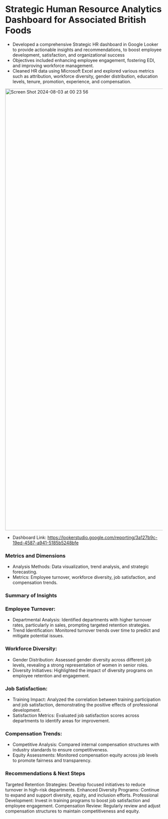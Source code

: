 # Strategic Human Resource Analytics Dashboard for Associated British Foods
-	Developed a comprehensive Strategic HR dashboard in Google Looker to provide actionable insights and recommendations, to boost employee development, satisfaction, and organizational success
-	Objectives included enhancing employee engagement, fostering EDI, and improving workforce management. 
-	Cleaned HR data using Microsoft Excel and explored various metrics such as attribution, workforce diversity, gender distribution, education levels, tenure, promotion, experience, and compensation. 

<img width="1413" alt="Screen Shot 2024-08-03 at 00 23 56" src="https://github.com/user-attachments/assets/136bf8f9-f1ff-4f69-841e-46f59450b90d">

- Dashboard Link: https://lookerstudio.google.com/reporting/3a127b9c-19ed-4587-a941-5185b5248bfe

### Metrics and Dimensions
- Analysis Methods: Data visualization, trend analysis, and strategic forecasting.
- Metrics: Employee turnover, workforce diversity, job satisfaction, and compensation trends.

### Summary of Insights

### Employee Turnover:

- Departmental Analysis: Identified departments with higher turnover rates, particularly in sales, prompting targeted retention strategies.
- Trend Identification: Monitored turnover trends over time to predict and mitigate potential issues.

### Workforce Diversity:
- Gender Distribution: Assessed gender diversity across different job levels, revealing a strong representation of women in senior roles.
- Diversity Initiatives: Highlighted the impact of diversity programs on employee retention and engagement.

### Job Satisfaction:
- Training Impact: Analyzed the correlation between training participation and job satisfaction, demonstrating the positive effects of professional development.
- Satisfaction Metrics: Evaluated job satisfaction scores across departments to identify areas for improvement.

### Compensation Trends:
- Competitive Analysis: Compared internal compensation structures with industry standards to ensure competitiveness.
- Equity Assessments: Monitored compensation equity across job levels to promote fairness and transparency.

### Recommendations & Next Steps
Targeted Retention Strategies: Develop focused initiatives to reduce turnover in high-risk departments.
Enhanced Diversity Programs: Continue to expand and support diversity, equity, and inclusion efforts.
Professional Development: Invest in training programs to boost job satisfaction and employee engagement.
Compensation Review: Regularly review and adjust compensation structures to maintain competitiveness and equity.

